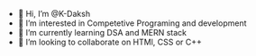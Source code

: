 - 👋 Hi, I’m @K-Daksh
- 👀 I’m interested in Competetive Programing and development
- 🌱 I’m currently learning DSA and MERN stack
- 💞️ I’m looking to collaborate on HTMl, CSS or C++ 

<!---
K-Daksh/K-Daksh is a ✨ special ✨ repository because its `README.md` (this file) appears on your GitHub profile.
You can click the Preview link to take a look at your changes.
--->
